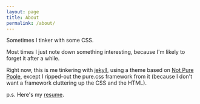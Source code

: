 ```yaml
---
layout: page
title: About
permalink: /about/
---
```

Sometimes I tinker with some CSS.

Most times I just note down something interesting, because I'm
likely to forget it after a while.

Right now, this is me tinkering with [jekyll](https://jekyllrb.com/),
using a theme based on [Not Pure Poole](https://github.com/vszhub/not-pure-poole),
except I ripped-out the pure.css framework from it
(because I don't want a framework cluttering up the CSS and the HTML).

p.s. Here's my [resume](/resume/index.html).
